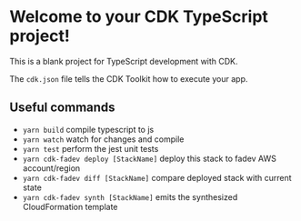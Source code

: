 # Welcome to your CDK TypeScript project!

This is a blank project for TypeScript development with CDK.

The `cdk.json` file tells the CDK Toolkit how to execute your app.

## Useful commands

 * `yarn build`   compile typescript to js
 * `yarn watch`   watch for changes and compile
 * `yarn test`    perform the jest unit tests
 * `yarn cdk-fadev deploy [StackName]`      deploy this stack to fadev AWS account/region
 * `yarn cdk-fadev diff [StackName]`        compare deployed stack with current state
 * `yarn cdk-fadev synth [StackName]`       emits the synthesized CloudFormation template
